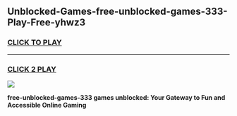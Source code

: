 
## Unblocked-Games-free-unblocked-games-333-Play-Free-yhwz3
<h3>
<a href="https://premium76.site?title=free-unblocked-games-333&ref=17A">CLICK TO PLAY</a></h3>
<hr>

<h3>
<a href="https://premium76.site?title=free-unblocked-games-333&ref=17A">CLICK 2 PLAY</a>
  
</h3>

<a href="https://premium76.site?title=free-unblocked-games-333&ref=17A"><img src="https://clearcache.store/games.png"></a>


**free-unblocked-games-333 games unblocked: Your Gateway to Fun and Accessible Online Gaming**
